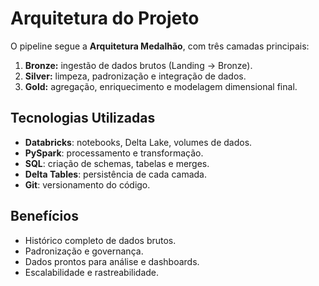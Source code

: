 # Arquitetura do Projeto

O pipeline segue a **Arquitetura Medalhão**, com três camadas principais:

1. **Bronze:** ingestão de dados brutos (Landing → Bronze).  
2. **Silver:** limpeza, padronização e integração de dados.  
3. **Gold:** agregação, enriquecimento e modelagem dimensional final.

## Tecnologias Utilizadas

- **Databricks**: notebooks, Delta Lake, volumes de dados.
- **PySpark**: processamento e transformação.
- **SQL**: criação de schemas, tabelas e merges.
- **Delta Tables**: persistência de cada camada.
- **Git**: versionamento do código.

## Benefícios

- Histórico completo de dados brutos.
- Padronização e governança.
- Dados prontos para análise e dashboards.
- Escalabilidade e rastreabilidade.